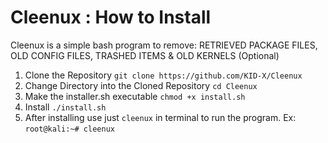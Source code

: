# Cleenux : How to Install
Cleenux is a simple bash program to remove: RETRIEVED PACKAGE FILES, OLD CONFIG FILES, TRASHED ITEMS &amp; OLD KERNELS (Optional)

1. Clone the Repository ```git clone https://github.com/KID-X/Cleenux```
2. Change Directory into the Cloned Repository ```cd Cleenux```
3. Make the installer.sh executable ```chmod +x install.sh```
4. Install ```./install.sh```
5. After installing use just ```cleenux``` in terminal to run the program. Ex: ```root@kali:~# cleenux```
